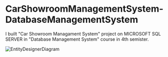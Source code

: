 # CarShowroomManagementSystem-DatabaseManagementSystem
I built "Car Showroom Managament System" project on MICROSOFT SQL SERVER in "Database Management System" course in 4th semister.

![EntityDesignerDiagram](https://user-images.githubusercontent.com/113015136/201101510-f5d89f66-3d7e-4b56-964b-32eef1cbc714.png)
